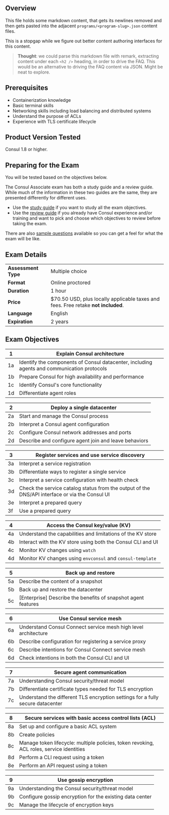 ## Overview

This file holds some markdown content, that gets its newlines removed and then gets pasted into the adjacent `programs/<program-slug>.json` content files.

This is a stopgap while we figure out better content authoring interfaces for this content.

> **Thought**: we could parse this markdown file with remark, extracting content under each `<h2 />` heading, in order to drive the FAQ.
> This would be an alternative to driving the FAQ content via JSON. Might be neat to explore.

## Prerequisites

- Containerization knowledge
- Basic terminal skills
- Networking skills including load balancing and distributed systems
- Understand the purpose of ACLs
- Experience with TLS certificate lifecycle

## Product Version Tested

Consul 1.8 or higher.

## Preparing for the Exam

You will be tested based on the objectives below.

The Consul Associate exam has both a study guide and a review guide. While much of the information in these two guides are the same, they are presented differently for different uses.

- Use the [study guide](https://learn.hashicorp.com/tutorials/consul/associate-study) if you want to study all the exam objectives.
- Use the [review guide](https://learn.hashicorp.com/tutorials/consul/associate-review) if you already have Consul experience and/or training and want to pick and choose which objectives to review before taking the exam.

There are also [sample questions](https://learn.hashicorp.com/tutorials/consul/associate-questions) available so you can get a feel for what the exam will be like.

## Exam Details

|                     |                                                                                   |
| ------------------- | --------------------------------------------------------------------------------- |
| **Assessment Type** | Multiple choice                                                                   |
| **Format**          | Online proctored                                                                  |
| **Duration**        | 1 hour                                                                            |
| **Price**           | $70.50 USD, plus locally applicable taxes and fees. Free retake **not included**. |
| **Language**        | English                                                                           |
| **Expiration**      | 2 years                                                                           |

## Exam Objectives

| 1   | Explain Consul architecture                                                                |
| --- | ------------------------------------------------------------------------------------------ |
| 1a  | Identify the components of Consul datacenter, including agents and communication protocols |
| 1b  | Prepare Consul for high availability and performance                                       |
| 1c  | Identify Consul's core functionality                                                       |
| 1d  | Differentiate agent roles                                                                  |

| 2   | Deploy a single datacenter                            |
| --- | ----------------------------------------------------- |
| 2a  | Start and manage the Consul process                   |
| 2b  | Interpret a Consul agent configuration                |
| 2c  | Configure Consul network addresses and ports          |
| 2d  | Describe and configure agent join and leave behaviors |

| 3   | Register services and use service discovery                                                    |
| --- | ---------------------------------------------------------------------------------------------- |
| 3a  | Interpret a service registration                                                               |
| 3b  | Differentiate ways to register a single service                                                |
| 3c  | Interpret a service configuration with health check                                            |
| 3d  | Check the service catalog status from the output of the DNS/API interface or via the Consul UI |
| 3e  | Interpret a prepared query                                                                     |
| 3f  | Use a prepared query                                                                           |

| 4   | Access the Consul key/value (KV)                            |
| --- | ----------------------------------------------------------- |
| 4a  | Understand the capabilities and limitations of the KV store |
| 4b  | Interact with the KV store using both the Consul CLI and UI |
| 4c  | Monitor KV changes using `watch`                            |
| 4d  | Monitor KV changes using `envconsul` and `consul-template`  |

| 5   | Back up and restore                                             |
| --- | --------------------------------------------------------------- |
| 5a  | Describe the content of a snapshot                              |
| 5b  | Back up and restore the datacenter                              |
| 5c  | \[Enterprise\] Describe the benefits of snapshot agent features |

| 6   | Use Consul service mesh                                        |
| --- | -------------------------------------------------------------- |
| 6a  | Understand Consul Connect service mesh high level architecture |
| 6b  | Describe configuration for registering a service proxy         |
| 6c  | Describe intentions for Consul Connect service mesh            |
| 6d  | Check intentions in both the Consul CLI and UI                 |

| 7   | Secure agent communication                                                     |
| --- | ------------------------------------------------------------------------------ |
| 7a  | Understanding Consul security/threat model                                     |
| 7b  | Differentiate certificate types needed for TLS encryption                      |
| 7c  | Understand the different TLS encryption settings for a fully secure datacenter |

| 8   | Secure services with basic access control lists (ACL)                                    |
| --- | ---------------------------------------------------------------------------------------- |
| 8a  | Set up and configure a basic ACL system                                                  |
| 8b  | Create policies                                                                          |
| 8c  | Manage token lifecycle: multiple policies, token revoking, ACL roles, service identities |
| 8d  | Perform a CLI request using a token                                                      |
| 8e  | Perform an API request using a token                                                     |

| 9   | Use gossip encryption                                    |
| --- | -------------------------------------------------------- |
| 9a  | Understanding the Consul security/threat model           |
| 9b  | Configure gossip encryption for the existing data center |
| 9c  | Manage the lifecycle of encryption keys                  |
